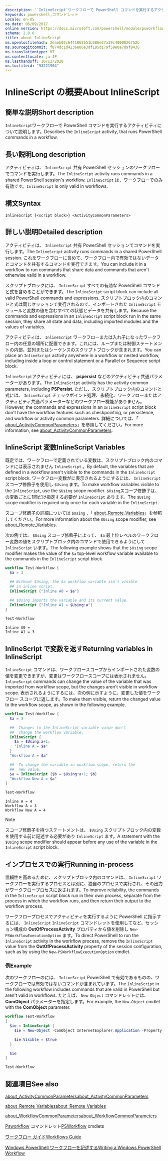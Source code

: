 ```yaml
---
description: '`InlineScript`ワークフローで PowerShell コマンドを実行するアクティビティについて説明します。'
keywords: powershell,コマンドレット
Locale: en-US
ms.date: 06/09/2017
online version: https://docs.microsoft.com/powershell/module/psworkflow/about/about_inlinescript?view=powershell-5.1&WT.mc_id=ps-gethelp
schema: 2.0.0
title: about_InlineScript
ms.openlocfilehash: 2eaeb02c6441865551b586e27a39c4000826752b
ms.sourcegitcommit: f874dc1d4236e06a3df195d179f59e0a7d9f8436
ms.translationtype: MT
ms.contentlocale: ja-JP
ms.lasthandoff: 10/13/2020
ms.locfileid: "93221904"
---
```

# <a name="about-inlinescript"></a><span data-ttu-id="2cd4a-104">InlineScript の概要</span><span class="sxs-lookup"><span data-stu-id="2cd4a-104">About InlineScript</span></span>

## <a name="short-description"></a><span data-ttu-id="2cd4a-105">簡単な説明</span><span class="sxs-lookup"><span data-stu-id="2cd4a-105">Short description</span></span>

<span data-ttu-id="2cd4a-106">`InlineScript`ワークフローで PowerShell コマンドを実行するアクティビティについて説明します。</span><span class="sxs-lookup"><span data-stu-id="2cd4a-106">Describes the `InlineScript` activity, that runs PowerShell commands in a workflow.</span></span>

## <a name="long-description"></a><span data-ttu-id="2cd4a-107">長い説明</span><span class="sxs-lookup"><span data-stu-id="2cd4a-107">Long description</span></span>

<span data-ttu-id="2cd4a-108">アクティビティは、 `InlineScript` 共有 PowerShell セッションのワークフローでコマンドを実行します。</span><span class="sxs-lookup"><span data-stu-id="2cd4a-108">The `InlineScript` activity runs commands in a shared PowerShell session's workflow.</span></span> <span data-ttu-id="2cd4a-109">`InlineScript` は、ワークフローでのみ有効です。</span><span class="sxs-lookup"><span data-stu-id="2cd4a-109">`InlineScript` is only valid in workflows.</span></span>

## <a name="syntax"></a><span data-ttu-id="2cd4a-110">構文</span><span class="sxs-lookup"><span data-stu-id="2cd4a-110">Syntax</span></span>

```
InlineScript {<script block>} <ActivityCommonParameters>
```

## <a name="detailed-description"></a><span data-ttu-id="2cd4a-111">詳しい説明</span><span class="sxs-lookup"><span data-stu-id="2cd4a-111">Detailed description</span></span>

<span data-ttu-id="2cd4a-112">アクティビティは、 `InlineScript` 共有 PowerShell セッションでコマンドを実行します。</span><span class="sxs-lookup"><span data-stu-id="2cd4a-112">The `InlineScript` activity runs commands in a shared PowerShell session.</span></span> <span data-ttu-id="2cd4a-113">これをワークフローに含めて、ワークフロー内で有効ではないデータとコマンドを共有するコマンドを実行できます。</span><span class="sxs-lookup"><span data-stu-id="2cd4a-113">You can include it in a workflow to run commands that share data and commands that aren't otherwise valid in a workflow.</span></span>

<span data-ttu-id="2cd4a-114">スクリプトブロックには、 `InlineScript` すべての有効な PowerShell コマンドと式を含めることができます。</span><span class="sxs-lookup"><span data-stu-id="2cd4a-114">The `InlineScript` script block can include all valid PowerShell commands and expressions.</span></span> <span data-ttu-id="2cd4a-115">スクリプトブロック内のコマンドと式は同じセッションで実行されるので、インポートされた `InlineScript` モジュールと変数の値を含むすべての状態とデータを共有します。</span><span class="sxs-lookup"><span data-stu-id="2cd4a-115">Because the commands and expressions in an `InlineScript` script block run in the same session, they share all state and data, including imported modules and the values of variables.</span></span>

<span data-ttu-id="2cd4a-116">アクティビティは、 `InlineScript` ワークフローまたは入れ子になったワークフロー内の任意の場所に配置できます。これには、ループまたは制御ステートメントの内部、並列またはシーケンスのスクリプトブロックが含まれます。</span><span class="sxs-lookup"><span data-stu-id="2cd4a-116">You can place an `InlineScript` activity anywhere in a workflow or nested workflow, including inside a loop or control statement or a Parallel or Sequence script block.</span></span>

<span data-ttu-id="2cd4a-117">`InlineScript`アクティビティには、 **pspersist** などのアクティビティ共通パラメーターがあります。</span><span class="sxs-lookup"><span data-stu-id="2cd4a-117">The `InlineScript` activity has the activity common parameters, including **PSPersist**.</span></span> <span data-ttu-id="2cd4a-118">ただし、スクリプトブロック内のコマンドと式には、 `InlineScript` チェックポイント処理、永続化、ワークフローまたはアクティビティ共通パラメーターなどのワークフロー機能がありません。</span><span class="sxs-lookup"><span data-stu-id="2cd4a-118">However, the commands and expressions in an `InlineScript` script block don't have the workflow features such as checkpointing, or persistence, and workflow or activity common parameters.</span></span> <span data-ttu-id="2cd4a-119">詳細については、「 [about_ActivityCommonParameters](about_ActivityCommonParameters.md)」を参照してください。</span><span class="sxs-lookup"><span data-stu-id="2cd4a-119">For more information, see [about_ActivityCommonParameters](about_ActivityCommonParameters.md).</span></span>

## <a name="inlinescript-variables"></a><span data-ttu-id="2cd4a-120">InlineScript 変数</span><span class="sxs-lookup"><span data-stu-id="2cd4a-120">InlineScript Variables</span></span>

<span data-ttu-id="2cd4a-121">既定では、ワークフローで定義されている変数は、スクリプトブロック内のコマンドには表示されません `InlineScript` 。</span><span class="sxs-lookup"><span data-stu-id="2cd4a-121">By default, the variables that are defined in a workflow aren't visible to the commands in the `InlineScript` script block.</span></span> <span data-ttu-id="2cd4a-122">ワークフロー変数がに表示されるようにするには、 `InlineScript` スコープ修飾子を使用し `$Using` ます。</span><span class="sxs-lookup"><span data-stu-id="2cd4a-122">To make workflow variables visible to the `InlineScript`, use the `$Using` scope modifier.</span></span> <span data-ttu-id="2cd4a-123">`$Using`スコープ修飾子は、の変数ごとに1回だけ指定する必要が `InlineScript` あります。</span><span class="sxs-lookup"><span data-stu-id="2cd4a-123">The `$Using` scope modifier is required only once for each variable in the `InlineScript`.</span></span>

<span data-ttu-id="2cd4a-124">スコープ修飾子の詳細については `$Using` 、「 [about_Remote_Variables](../../Microsoft.PowerShell.Core/About/about_Remote_Variables.md)」を参照してください。</span><span class="sxs-lookup"><span data-stu-id="2cd4a-124">For more information about the `$Using` scope modifier, see [about_Remote_Variables](../../Microsoft.PowerShell.Core/About/about_Remote_Variables.md).</span></span>

<span data-ttu-id="2cd4a-125">次の例では、 `$Using` スコープ修飾子によって、 `$a` 最上位レベルのワークフロー変数の値をスクリプトブロック内のコマンドで使用できるようにして `InlineScript` います。</span><span class="sxs-lookup"><span data-stu-id="2cd4a-125">The following example shows that the `$Using` scope modifier makes the value of the `$a` top-level workflow variable available to the commands in the `InlineScript` script block.</span></span>

```powershell
workflow Test-Workflow {
  $a = 3

  ## Without $Using, the $a workflow variable isn't visible
  ## in inline script.
  InlineScript {"Inline A0 = $a"}

  ## $Using imports the variable and its current value.
  InlineScript {"Inline A1 = $Using:a"}
}

Test-Workflow
```

```output
Inline A0 =
Inline A1 = 3
```

## <a name="returning-variables-in-inlinescript"></a><span data-ttu-id="2cd4a-126">InlineScript で変数を返す</span><span class="sxs-lookup"><span data-stu-id="2cd4a-126">Returning variables in InlineScript</span></span>

<span data-ttu-id="2cd4a-127">`InlineScript` コマンドは、ワークフロースコープからインポートされた変数の値を変更できますが、変更はワークフロースコープには表示されません。</span><span class="sxs-lookup"><span data-stu-id="2cd4a-127">`InlineScript` commands can change the value of the variable that was imported from workflow scope, but the changes aren't visible in workflow scope.</span></span> <span data-ttu-id="2cd4a-128">表示されるようにするには、次の例に示すように、変更した値をワークフロー スコープに返します。</span><span class="sxs-lookup"><span data-stu-id="2cd4a-128">To make them visible, return the changed value to the workflow scope, as shown in the following example.</span></span>

```powershell
workflow Test-Workflow {
  $a = 3

  ##  Changes to the InlineScript variable value don't
  ##  change the workflow variable.
  InlineScript {
    $a = $Using:a+1;
    "Inline A = $a"
  }
  "Workflow A = $a"

  ##  To change the variable in workflow scope, return the
  ##  new value.
  $a = InlineScript {$b = $Using:a+1; $b}
  "Workflow New A = $a"
}

Test-Workflow
```

```output
Inline A = 4
Workflow A = 3
Workflow New A = 4
```

> [!NOTE]
> <span data-ttu-id="2cd4a-129">スコープ修飾子を持つステートメントは、 `$Using` スクリプトブロック内の変数を使用する前に記述する必要があり `InlineScript` ます。</span><span class="sxs-lookup"><span data-stu-id="2cd4a-129">A statement with the `$Using` scope modifier should appear before any use of the variable in the `InlineScript` script block.</span></span>

## <a name="running-in-process"></a><span data-ttu-id="2cd4a-130">インプロセスでの実行</span><span class="sxs-lookup"><span data-stu-id="2cd4a-130">Running in-process</span></span>

<span data-ttu-id="2cd4a-131">信頼性を高めるために、スクリプトブロック内のコマンドは、 `InlineScript` ワークフローを実行するプロセスとは別に、独自のプロセスで実行され、その出力がワークフロープロセスに返されます。</span><span class="sxs-lookup"><span data-stu-id="2cd4a-131">To improve reliability, the commands in the `InlineScript` script block run in their own process, separate from the process in which the workflow runs, and then return their output to the workflow process.</span></span>

<span data-ttu-id="2cd4a-132">ワークフロープロセスでアクティビティを実行するように PowerShell に指示するには、 `InlineScript` `InlineScript` コマンドレットを使用してなど、セッション構成の **OutOfProcessActivity** プロパティから値を削除し `New-PSWorkflowExecutionOption` ます。</span><span class="sxs-lookup"><span data-stu-id="2cd4a-132">To direct PowerShell to run the `InlineScript` activity in the workflow process, remove the `InlineScript` value from the **OutOfProcessActivity** property of the session configuration, such as by using the `New-PSWorkflowExecutionOption` cmdlet.</span></span>

### <a name="example"></a><span data-ttu-id="2cd4a-133">例</span><span class="sxs-lookup"><span data-stu-id="2cd4a-133">Example</span></span>

<span data-ttu-id="2cd4a-134">次のワークフローのには、 `InlineScript` PowerShell で有効であるものの、ワークフローでは有効ではないコマンドが含まれています。</span><span class="sxs-lookup"><span data-stu-id="2cd4a-134">The `InlineScript` in the following workflow includes commands that are valid in PowerShell but aren't valid in workflows.</span></span> <span data-ttu-id="2cd4a-135">たとえば、 `New-Object` コマンドレットには、 **ComObject** パラメーターを指定します。</span><span class="sxs-lookup"><span data-stu-id="2cd4a-135">For example, the `New-Object` cmdlet with the **ComObject** parameter.</span></span>

```powershell
workflow Test-Workflow
{
  $ie = InlineScript {
    $ie = New-Object -ComObject InternetExplorer.Application -Property @{navigate2="www.microsoft.com"}

    $ie.Visible = $true
  }

  $ie
}

Test-Workflow
```

## <a name="see-also"></a><span data-ttu-id="2cd4a-136">関連項目</span><span class="sxs-lookup"><span data-stu-id="2cd4a-136">See also</span></span>

[<span data-ttu-id="2cd4a-137">about_ActivityCommonParameters</span><span class="sxs-lookup"><span data-stu-id="2cd4a-137">about_ActivityCommonParameters</span></span>](about_ActivityCommonParameters.md)

[<span data-ttu-id="2cd4a-138">about_Remote_Variables</span><span class="sxs-lookup"><span data-stu-id="2cd4a-138">about_Remote_Variables</span></span>](../../Microsoft.PowerShell.Core/About/about_Remote_Variables.md)

[<span data-ttu-id="2cd4a-139">about_WorkflowCommonParameters</span><span class="sxs-lookup"><span data-stu-id="2cd4a-139">about_WorkflowCommonParameters</span></span>](about_WorkflowCommonParameters.md)

<span data-ttu-id="2cd4a-140">[Psworkflow](xref:PSWorkflow) コマンドレット</span><span class="sxs-lookup"><span data-stu-id="2cd4a-140">[PSWorkflow](xref:PSWorkflow) cmdlets</span></span>

[<span data-ttu-id="2cd4a-141">ワークフロー ガイド</span><span class="sxs-lookup"><span data-stu-id="2cd4a-141">Workflows Guide</span></span>](/previous-versions/powershell/scripting/components/workflows-guide)

[<span data-ttu-id="2cd4a-142">Windows PowerShell ワークフローを記述する</span><span class="sxs-lookup"><span data-stu-id="2cd4a-142">Writing a Windows PowerShell Workflow</span></span>](/previous-versions/powershell/scripting/developer/workflow/writing-a-windows-powershell-workflow)
